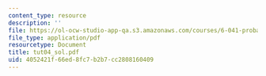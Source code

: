 ```yaml
---
content_type: resource
description: ''
file: https://ol-ocw-studio-app-qa.s3.amazonaws.com/courses/6-041-probabilistic-systems-analysis-and-applied-probability-spring-2006/4052421f66ed8fc7b2b7cc2808160409_tut04_sol.pdf
file_type: application/pdf
resourcetype: Document
title: tut04_sol.pdf
uid: 4052421f-66ed-8fc7-b2b7-cc2808160409
---
```

